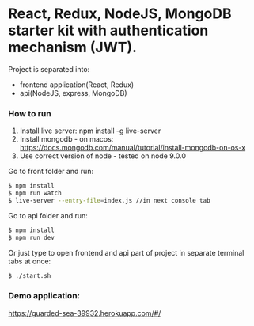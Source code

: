 # React, Redux, NodeJS, MongoDB starter kit with authentication mechanism (JWT).

Project is separated into:
- frontend application(React, Redux)
- api(NodeJS, express, MongoDB)

### How to run

1. Install live server: npm install -g live-server 
2. Install mongodb - on macos: https://docs.mongodb.com/manual/tutorial/install-mongodb-on-os-x
3. Use correct version of node - tested on node 9.0.0

Go to front folder and run:
```sh
$ npm install
$ npm run watch
$ live-server --entry-file=index.js //in next console tab
```

Go to api folder and run:
```sh
$ npm install
$ npm run dev
```

Or just type to open frontend and api part of project in separate terminal tabs at once:
```sh
$ ./start.sh
```

### Demo application:
https://guarded-sea-39932.herokuapp.com/#/

